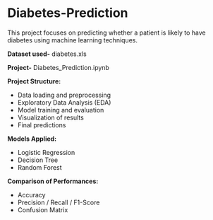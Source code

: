 # Diabetes-Prediction
This project focuses on predicting whether a patient is likely to have diabetes using machine learning techniques. 

**Dataset used-** diabetes.xls

**Project-** Diabetes_Prediction.ipynb

**Project Structure:**

- Data loading and preprocessing
- Exploratory Data Analysis (EDA)
- Model training and evaluation
- Visualization of results
- Final predictions

**Models Applied:**

- Logistic Regression
- Decision Tree
- Random Forest

**Comparison of Performances:**

- Accuracy
- Precision / Recall / F1-Score
- Confusion Matrix

